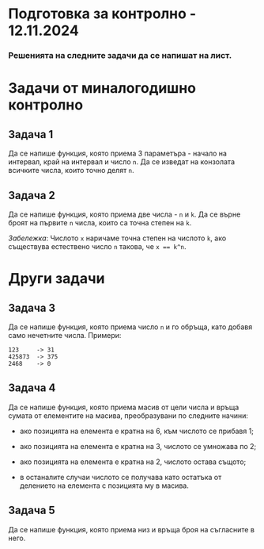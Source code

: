 # Подготовка за контролно - 12.11.2024

### Решенията на следните задачи да се напишат на лист.

# Задачи от миналогодишно контролно

## Задача 1

Да се напише функция, която приема 3 параметъра - начало на интервал, край на интервал и число `n`. Да се изведат на конзолата всичките числа, които точно делят `n`.

## Задача 2

Да се напише функция, която приема две числа - `n` и `k`. Да се върне броят на първите `n` числа, които са точна степен на `k`.

*Забележка*: Числото `x` наричаме точна степен на числото `k`, ако съществува естествено число `n` такова, че `x == k^n`.

# Други задачи 

## Задача 3

Да се напише функция, която приема число `n` и го обръща, като добавя само нечетните числа. Примери:

```
123     -> 31
425873  -> 375
2468    -> 0
```

## Задача 4

Да се напише функция, която приема масив от цели числа и връща сумата от елементите на масива, преобразувани по следните начини:

- ако позицията на елемента е кратна на 6, към числото се прибавя 1;

- ако позицията на елемента е кратна на 3, числото се умножава по 2;

- ако позицията на елемента е кратна на 2, числото остава същото;

- в останалите случаи числото се получава като остатъка от делението на елемента с позицията му в масива.

## Задача 5

Да се напише функция, която приема низ и връща броя на съгласните в него.